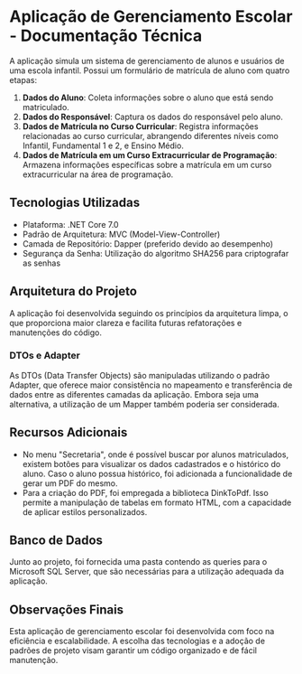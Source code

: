 # Aplicação de Gerenciamento Escolar - Documentação Técnica

A aplicação simula um sistema de gerenciamento de alunos e usuários de uma escola infantil. Possui um formulário de matrícula de aluno com quatro etapas:

1. **Dados do Aluno**: Coleta informações sobre o aluno que está sendo matriculado.
2. **Dados do Responsável**: Captura os dados do responsável pelo aluno.
3. **Dados de Matrícula no Curso Curricular**: Registra informações relacionadas ao curso curricular, abrangendo diferentes níveis como Infantil, Fundamental 1 e 2, e Ensino Médio.
4. **Dados de Matrícula em um Curso Extracurricular de Programação**: Armazena informações específicas sobre a matrícula em um curso extracurricular na área de programação.

## Tecnologias Utilizadas

- Plataforma: .NET Core 7.0
- Padrão de Arquitetura: MVC (Model-View-Controller)
- Camada de Repositório: Dapper (preferido devido ao desempenho)
- Segurança da Senha: Utilização do algoritmo SHA256 para criptografar as senhas

## Arquitetura do Projeto

A aplicação foi desenvolvida seguindo os princípios da arquitetura limpa, o que proporciona maior clareza e facilita futuras refatorações e manutenções do código. 

### DTOs e Adapter

As DTOs (Data Transfer Objects) são manipuladas utilizando o padrão Adapter, que oferece maior consistência no mapeamento e transferência de dados entre as diferentes camadas da aplicação. Embora seja uma alternativa, a utilização de um Mapper também poderia ser considerada.

## Recursos Adicionais

- No menu "Secretaria", onde é possível buscar por alunos matriculados, existem botões para visualizar os dados cadastrados e o histórico do aluno. Caso o aluno possua histórico, foi adicionada a funcionalidade de gerar um PDF do mesmo.
- Para a criação do PDF, foi empregada a biblioteca DinkToPdf. Isso permite a manipulação de tabelas em formato HTML, com a capacidade de aplicar estilos personalizados.

## Banco de Dados

Junto ao projeto, foi fornecida uma pasta contendo as queries para o Microsoft SQL Server, que são necessárias para a utilização adequada da aplicação.

## Observações Finais

Esta aplicação de gerenciamento escolar foi desenvolvida com foco na eficiência e escalabilidade. A escolha das tecnologias e a adoção de padrões de projeto visam garantir um código organizado e de fácil manutenção.